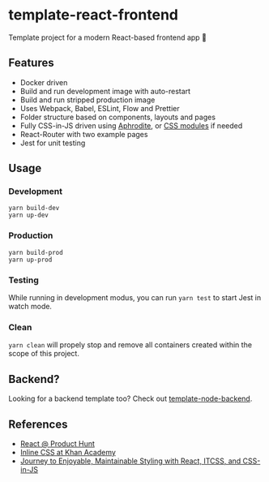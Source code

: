 # template-react-frontend
Template project for a modern React-based frontend app 💃

## Features

* Docker driven
* Build and run development image with auto-restart
* Build and run stripped production image
* Uses Webpack, Babel, ESLint, Flow and Prettier
* Folder structure based on components, layouts and pages
* Fully CSS-in-JS driven using [Aphrodite](https://github.com/Khan/aphrodite), or [CSS modules](https://github.com/css-modules/css-modules) if needed
* React-Router with two example pages
* Jest for unit testing

## Usage

### Development

```
yarn build-dev
yarn up-dev
```

### Production

```
yarn build-prod
yarn up-prod
```

### Testing

While running in development modus, you can run `yarn test` to start Jest in watch mode.

### Clean

`yarn clean` will propely stop and remove all containers created within the scope of this project.


## Backend?

Looking for a backend template too? Check out [template-node-backend](https://github.com/nickdecooman/template-node-backend).

## References

* [React @ Product Hunt](https://speakerdeck.com/rstankov/react-at-product-hunt-wad)
* [Inline CSS at Khan Academy](http://engineering.khanacademy.org/posts/aphrodite-inline-css.htm)
* [Journey to Enjoyable, Maintainable Styling with React, ITCSS, and CSS-in-JS](https://medium.com/maintainable-react-apps/journey-to-enjoyable-maintainable-styling-with-react-itcss-and-css-in-js-632cfa9c70d6)